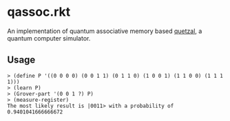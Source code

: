 # qassoc.rkt
An implementation of quantum associative memory based [quetzal](https://github.com/rhyzomatic/quetzal), a quantum computer simulator.
## Usage
```
> (define P '((0 0 0 0) (0 0 1 1) (0 1 1 0) (1 0 0 1) (1 1 0 0) (1 1 1 1)))
> (learn P)
> (Grover-part '(0 0 1 ?) P)
> (measure-register)
The most likely result is |0011> with a probability of 0.9401041666666672
```
